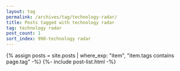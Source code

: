 ```yaml
---
layout: tag
permalink: /archives/tag/technology-radar/
title: Posts tagged with technology radar
tag: technology radar
post_count: 1
sort_index: 998-technology radar
---
```

{% assign posts = site.posts | where_exp: "item", "item.tags contains page.tag" -%}
{%- include post-list.html -%}
